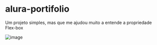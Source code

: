 # alura-portifolio

Um projeto simples, mas que me ajudou muito a entende a propriedade Flex-box

![image](https://github.com/David-Alves-Santos/alura-portifolio/assets/120425762/4b0bd343-3679-4f70-85ab-e1f49e1ce5eb)
